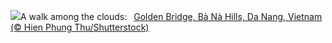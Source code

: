 ![](https://www.bing.com/th?id=OHR.GoldenBridge_EN-GB1672320037_UHD.jpg&w=1000)A walk among the clouds:&nbsp;&ensp;[Golden Bridge, Bà Nà Hills, Da Nang, Vietnam (© Hien Phung Thu/Shutterstock)](https://www.bing.com/th?id=OHR.GoldenBridge_EN-GB1672320037_UHD.jpg)
<br><br/>
